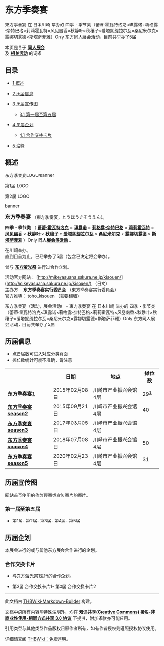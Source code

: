 # 东方季奏宴

<!-- source html: G:\repos\THBWiki-Markdown-Builder\THBWikiMarkdown\Temp\main\d\d0\ns0%3A%E4%B8%9C%E6%96%B9%E5%AD%A3%E5%A5%8F%E5%AE%B4.html -->

東方季奏宴 在 日本川崎 举办的 四季・季节类（蕾蒂·霍瓦特洛克×琪露诺×莉格露·奈特巴格×莉莉霍瓦特×风见幽香×秋静叶×秋穰子×爱塔妮缇拉尔瓦×桑尼米尔克×露娜切露德×斯塔萨菲雅）Only 东方同人展会活动，目前共举办了5届

本页是关于 **[同人展会](./同人展会.md#展会类活动)**   
及 **[相关活动](./相关活动.md)** 的词条

## 目录

- [1 概述](#概述)
- [2 历届信息](#历届信息)
- [3 历届宣传图](#历届宣传图)

  - [3.1 第一届至第五届](#第一届至第五届)



- [4 历届企划](#历届企划)

  - [4.1 合作交换卡片](#合作交换卡片)



- [5 注释](#注释)





## 概述



  
东方季奏宴LOGO/banner
  


[](./文件-东方季奏宴LOGO1.png.md)

第1届 LOGO


[](./文件-东方季奏宴LOGO2.png.md)
第2届 LOGO


[](./文件-东方季奏宴banner.png.md)
banner




  
<big> **东方季奏宴** </big>（東方季奏宴，とうほうきそうえん）。  
  
  
  
  
 **四季・季节类** （ **[蕾蒂·霍瓦特洛克](./蕾蒂·霍瓦特洛克.md)** × **[琪露诺](./琪露诺.md)** × **[莉格露·奈特巴格](./莉格露·奈特巴格.md)** × **[莉莉霍瓦特](./莉莉霍瓦特.md)** × **[风见幽香](./风见幽香.md)** × **[秋静叶](./秋静叶.md)** × **[秋穰子](./秋穰子.md)** × **[爱塔妮缇拉尔瓦](./爱塔妮缇拉尔瓦.md)** × **[桑尼米尔克](./桑尼米尔克.md)** × **[露娜切露德](./露娜切露德.md)** × **[斯塔萨菲雅](./斯塔萨菲雅.md)** ）Only **同人[展会类活动](./展会类活动.md#展会类活动)** 。  
  
在川崎举办。  
直到目前为止，已经举办了5届（包含已决定将会举办）。  
  
曾与 **[东方萤光祭](./东方萤光祭.md)** 进行过合作企划。  
  
  
  
  
活动官方网站： [http://mikeyasuana.sakura.ne.jp/kisouen/](http://mikeyasuana.sakura.ne.jp/kisouen/) （日文）   
主办方： **东方季奏宴实行委员会** （東方季奏宴実行委員会）  
官方推特： toho_kisouen （需要翻墙）  
  
东方季奏宴（活动，展会活动） - 東方季奏宴 在 日本川崎 举办的 四季・季节类（蕾蒂·霍瓦特洛克×琪露诺×莉格露·奈特巴格×莉莉霍瓦特×风见幽香×秋静叶×秋穰子×爱塔妮缇拉尔瓦×桑尼米尔克×露娜切露德×斯塔萨菲雅）Only 东方同人展会活动，目前共举办了5届

## 历届信息
- 点击届数可进入对应分类页面
- 摊位数统计可能不准确，请注意


<table>
<tbody><tr><th> </th><th>日期</th><th>地点</th><th>摊位数</th></tr>
<tr><td id="1"><b><a href="/展会作品列表?e=%E4%B8%9C%E6%96%B9%E5%AD%A3%E5%A5%8F%E5%AE%B4%231">东方季奏宴1</a></b></td><td id="ev-1">2015年02月08日</td><td>川崎市产业振兴会馆 4层</td><td>29<sup id="cite_ref-1" class="reference"><a href="#cite_note-1">1</a></sup></td></tr>
<tr><td id="season2"><b><a href="/展会作品列表?e=%E4%B8%9C%E6%96%B9%E5%AD%A3%E5%A5%8F%E5%AE%B4%23season2">东方季奏宴season2</a></b></td><td id="ev-2">2015年09月21日</td><td>川崎市产业振兴会馆 4层</td><td>40</td></tr>
<tr><td id="season3"><b><a href="/展会作品列表?e=%E4%B8%9C%E6%96%B9%E5%AD%A3%E5%A5%8F%E5%AE%B4%23season3">东方季奏宴season3</a></b></td><td id="ev-3">2017年03月05日</td><td>川崎市产业振兴会馆 4层</td><td></td></tr>
<tr><td id="season4"><b><a href="/展会作品列表?e=%E4%B8%9C%E6%96%B9%E5%AD%A3%E5%A5%8F%E5%AE%B4%23season4">东方季奏宴season4</a></b></td><td id="ev-4">2018年07月08日</td><td>川崎市产业振兴会馆 4层</td><td>50</td></tr>
<tr><td id="season5"><b><a href="/展会作品列表?e=%E4%B8%9C%E6%96%B9%E5%AD%A3%E5%A5%8F%E5%AE%B4%23season5">东方季奏宴season5</a></b></td><td id="ev-5">2020年02月23日</td><td>川崎市产业振兴会馆 4层</td><td>31</td></tr>
</tbody></table>



## 历届宣传图
  
网站首页使用的作为顶图或宣传图片的图片。
  


### 第一届至第五届
- [](./文件-东方季奏宴1.jpg.md)第1届- [](./文件-东方季奏宴2.jpg.md)第2届- [](./文件-东方季奏宴3.jpg.md)第3届- [](./文件-东方季奏宴4.jpg.md)第4届- [](./文件-东方季奏宴5.jpg.md)第5届


## 历届企划
  
本展会进行的或与其他东方展会合作进行的企划。
  


### 合作交换卡片
- 与[东方萤光祭1](./东方萤光祭.md)进行的合作企划。

- [](./文件-萤光祭1季奏宴3合作交换卡片1.jpg.md)第3届 合作交换卡片1- [](./文件-萤光祭1季奏宴3合作交换卡片2.jpg.md)第3届 合作交换卡片2


[^cite_note-1]: 为参加的社团数，可能不是准确的摊位数。

  
  






---

此文档由 [THBWiki-Markdown-Builder](https://github.com/Delsin-Yu/THBWiki-Markdown-Builder) 构建。

文档中的所有内容除特殊注明外，均在 [**知识共享(Creative Commons) 署名-非商业性使用-相同方式共享 3.0 协议**](https://creativecommons.org/licenses/by-sa/3.0/deed.zh-hans) 下提供，附加条款亦可能应用。

引用类型与其他类型作品版权归原作者所有，如有作者授权则遵照授权协议使用。

详细请查阅 [THBWiki：免责声明](https://thbwiki.cc/THBWiki:%E5%85%8D%E8%B4%A3%E5%A3%B0%E6%98%8E)。


